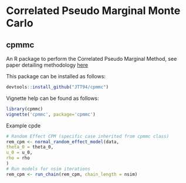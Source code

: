 
# Correlated Pseudo Marginal Monte Carlo
## cpmmc

An R package to perform the Correlated Pseudo Marginal Method, see paper detailing methodology [here](https://arxiv.org/abs/1511.04992)

This package can be installed as follows:

```R
devtools::install_github("JTT94/cpmmc")
```

Vignette help can be found as follows:

```R
library(cpmmc)
vignette('cpmmc', package='cpmmc')
```

Example cpde

```R
# Random Effect CPM (specific case inherited from cpmmc class)
rem_cpm <- normal_random_effect_model(data,
theta_0 = theta_0,
u_0 = u_0,
rho = rho
)
# Run models for nsim iterations
rem_cpm <- run_chain(rem_cpm, chain_length = nsim)
```
